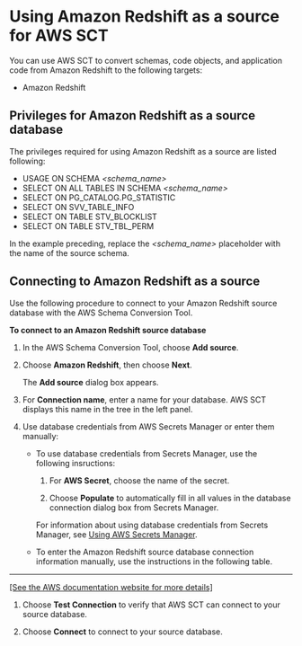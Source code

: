 # Using Amazon Redshift as a source for AWS SCT<a name="CHAP_Source.Redshift"></a>

You can use AWS SCT to convert schemas, code objects, and application code from Amazon Redshift to the following targets: 
+ Amazon Redshift

## Privileges for Amazon Redshift as a source database<a name="CHAP_Source.Redshift.Permissions"></a>

The privileges required for using Amazon Redshift as a source are listed following: 
+ USAGE ON SCHEMA *<schema\_name>* 
+ SELECT ON ALL TABLES IN SCHEMA *<schema\_name>* 
+ SELECT ON PG\_CATALOG\.PG\_STATISTIC 
+ SELECT ON SVV\_TABLE\_INFO 
+ SELECT ON TABLE STV\_BLOCKLIST 
+ SELECT ON TABLE STV\_TBL\_PERM 

In the example preceding, replace the *<schema\_name>* placeholder with the name of the source schema\.

## Connecting to Amazon Redshift as a source<a name="CHAP_Source.Redshift.Connecting"></a>

Use the following procedure to connect to your Amazon Redshift source database with the AWS Schema Conversion Tool\. 

**To connect to an Amazon Redshift source database**

1. In the AWS Schema Conversion Tool, choose **Add source**\. 

1. Choose **Amazon Redshift**, then choose **Next**\. 

   The **Add source** dialog box appears\.

1. For **Connection name**, enter a name for your database\. AWS SCT displays this name in the tree in the left panel\. 

1. Use database credentials from AWS Secrets Manager or enter them manually:
   + To use database credentials from Secrets Manager, use the following insructions:

     1. For **AWS Secret**, choose the name of the secret\.

     1. Choose **Populate** to automatically fill in all values in the database connection dialog box from Secrets Manager\.

     For information about using database credentials from Secrets Manager, see [Using AWS Secrets Manager](CHAP_UserInterface.md#CHAP_UserInterface.SecretsManager)\.
   + To enter the Amazon Redshift source database connection information manually, use the instructions in the following table\.  
****    
[\[See the AWS documentation website for more details\]](http://docs.aws.amazon.com/SchemaConversionTool/latest/userguide/CHAP_Source.Redshift.html)

1. Choose **Test Connection** to verify that AWS SCT can connect to your source database\. 

1. Choose **Connect** to connect to your source database\.